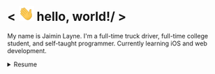 # < <img src="assets/wave.gif" width="35"> hello, world!/ >
My name is Jaimin Layne. I'm a full-time truck driver, full-time college student, and self-taught programmer. Currently learning iOS and web development.

<details>
<summary>Resume</summary>

## Qualifications
### Higher Education
#### Valencia College
- **Major: Psychology** (2023)
  - Declared major in Psychology, pursued relevant coursework
- **Major: Computer Science** (2024 - Present)
  - Currently a Junior, majoring in Computer Science
  - Sophomore standing due to credit accumulation and major change

### Certificates
#### Harvard University
- [CS50’s Introduction to Programming with Python](https://jaimin.xyz/assets/certificates/CS50P.png)
- [CS50’s Introduction to Computer Science](https://jaimin.xyz/assets/certificates/CS50x.png)
- [CS50’s Introduction to Cybersecurity](https://jaimin.xyz/assets/certificates/CS50%20Cybersecurity.png)

## Skills

### Languages
[![Languages](https://skillicons.dev/icons?i=python,c,cpp,html,css,js,md)](https://skillicons.dev)

### Software and Tools
[![Software and Tools](https://skillicons.dev/icons?i=visualstudio,git,kali,ps)](https://skillicons.dev)

## GitHub Stats
[![jaim1n's GitHub stats](https://github-readme-stats.vercel.app/api?username=jaim1n)](https://github.com/jaim1n/github-readme-stats)
